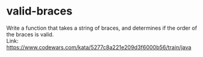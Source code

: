 # valid-braces
Write a function that takes a string of braces, and determines if the order of the braces is valid. <br/>
Link: https://www.codewars.com/kata/5277c8a221e209d3f6000b56/train/java